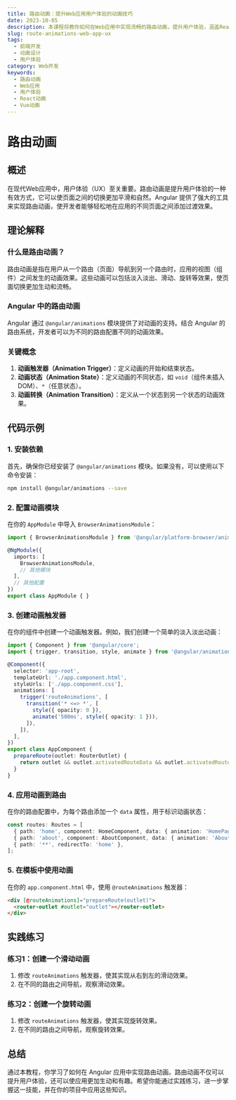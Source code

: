 ```yaml
---
title: 路由动画：提升Web应用用户体验的动画技巧
date: 2023-10-05
description: 本课程将教你如何在Web应用中实现流畅的路由动画，提升用户体验，涵盖React、Vue等主流框架的实现方法。
slug: route-animations-web-app-ux
tags:
  - 前端开发
  - 动画设计
  - 用户体验
category: Web开发
keywords:
  - 路由动画
  - Web应用
  - 用户体验
  - React动画
  - Vue动画
---
```


# 路由动画

## 概述

在现代Web应用中，用户体验（UX）至关重要。路由动画是提升用户体验的一种有效方式，它可以使页面之间的切换更加平滑和自然。Angular 提供了强大的工具来实现路由动画，使开发者能够轻松地在应用的不同页面之间添加过渡效果。

## 理论解释

### 什么是路由动画？

路由动画是指在用户从一个路由（页面）导航到另一个路由时，应用的视图（组件）之间发生的动画效果。这些动画可以包括淡入淡出、滑动、旋转等效果，使页面切换更加生动和流畅。

### Angular 中的路由动画

Angular 通过 `@angular/animations` 模块提供了对动画的支持。结合 Angular 的路由系统，开发者可以为不同的路由配置不同的动画效果。

### 关键概念

1. **动画触发器（Animation Trigger）**：定义动画的开始和结束状态。
2. **动画状态（Animation State）**：定义动画的不同状态，如 `void`（组件未插入DOM）、`*`（任意状态）。
3. **动画转换（Animation Transition）**：定义从一个状态到另一个状态的动画效果。

## 代码示例

### 1. 安装依赖

首先，确保你已经安装了 `@angular/animations` 模块。如果没有，可以使用以下命令安装：

```bash
npm install @angular/animations --save
```

### 2. 配置动画模块

在你的 `AppModule` 中导入 `BrowserAnimationsModule`：

```typescript
import { BrowserAnimationsModule } from '@angular/platform-browser/animations';

@NgModule({
  imports: [
    BrowserAnimationsModule,
    // 其他模块
  ],
  // 其他配置
})
export class AppModule { }
```

### 3. 创建动画触发器

在你的组件中创建一个动画触发器。例如，我们创建一个简单的淡入淡出动画：

```typescript
import { Component } from '@angular/core';
import { trigger, transition, style, animate } from '@angular/animations';

@Component({
  selector: 'app-root',
  templateUrl: './app.component.html',
  styleUrls: ['./app.component.css'],
  animations: [
    trigger('routeAnimations', [
      transition('* <=> *', [
        style({ opacity: 0 }),
        animate('500ms', style({ opacity: 1 })),
      ]),
    ]),
  ],
})
export class AppComponent {
  prepareRoute(outlet: RouterOutlet) {
    return outlet && outlet.activatedRouteData && outlet.activatedRouteData['animation'];
  }
}
```

### 4. 应用动画到路由

在你的路由配置中，为每个路由添加一个 `data` 属性，用于标识动画状态：

```typescript
const routes: Routes = [
  { path: 'home', component: HomeComponent, data: { animation: 'HomePage' } },
  { path: 'about', component: AboutComponent, data: { animation: 'AboutPage' } },
  { path: '**', redirectTo: 'home' },
];
```

### 5. 在模板中使用动画

在你的 `app.component.html` 中，使用 `@routeAnimations` 触发器：

```html
<div [@routeAnimations]="prepareRoute(outlet)">
  <router-outlet #outlet="outlet"></router-outlet>
</div>
```

## 实践练习

### 练习1：创建一个滑动动画

1. 修改 `routeAnimations` 触发器，使其实现从右到左的滑动效果。
2. 在不同的路由之间导航，观察滑动效果。

### 练习2：创建一个旋转动画

1. 修改 `routeAnimations` 触发器，使其实现旋转效果。
2. 在不同的路由之间导航，观察旋转效果。

## 总结

通过本教程，你学习了如何在 Angular 应用中实现路由动画。路由动画不仅可以提升用户体验，还可以使应用更加生动和有趣。希望你能通过实践练习，进一步掌握这一技能，并在你的项目中应用这些知识。